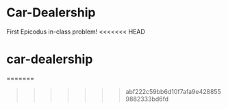 # Car-Dealership
First Epicodus in-class problem!
<<<<<<< HEAD
# car-dealership
=======
>>>>>>> abf222c59bb6d10f7afa9e4288559882333bd6fd
